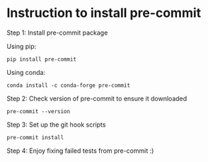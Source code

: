 # Instruction to install pre-commit

Step 1: Install pre-commit package

Using pip:
```
pip install pre-commit
```

Using conda:
```
conda install -c conda-forge pre-commit
```

Step 2: Check version of pre-commit to ensure it downloaded
```
pre-commit --version
```

Step 3: Set up the git hook scripts
```
pre-commit install
```

Step 4: Enjoy fixing failed tests from pre-commit :)

